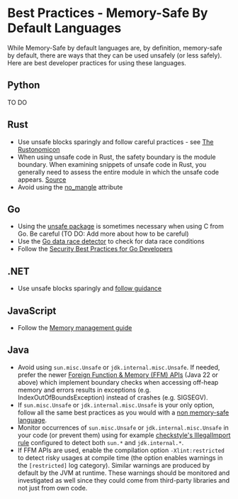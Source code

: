 # Best Practices - Memory-Safe By Default Languages

While Memory-Safe by default languages are, by definition, memory-safe by default, there are ways that they can be used unsafely (or less safely). Here are best developer practices for using these languages.

## Python

TO DO

## Rust

* Use unsafe blocks sparingly and follow careful practices - see [The Rustonomicon](https://doc.rust-lang.org/nomicon/intro.html)
* When using unsafe code in Rust, the safety boundary is the module boundary. When examining snippets of unsafe code in Rust, you generally need to assess the entire module in which the unsafe code appears. [Source](https://github.com/ossf/Memory-Safety/issues/15#issuecomment-1847939439)
* Avoid using the [no_mangle](https://github.com/rust-lang/rust/issues/28179) attribute

## Go

* Using the [unsafe package](https://pkg.go.dev/unsafe#pkg-overview) is sometimes necessary when using C from Go. Be careful (TO DO: Add more about how to be careful)
* Use the [Go data race detector](https://go.dev/doc/articles/race_detector) to check for data race conditions
* Follow the [Security Best Practices for Go Developers](https://go.dev/doc/security/best-practices)

## .NET

* Use unsafe blocks sparingly and [follow guidance](https://learn.microsoft.com/en-us/dotnet/csharp/language-reference/unsafe-code)

## JavaScript

* Follow the [Memory management guide](https://developer.mozilla.org/en-US/docs/Web/JavaScript/Memory_management)

## Java

* Avoid using `sun.misc.Unsafe` or `jdk.internal.misc.Unsafe`. If needed, prefer the newer [Foreign Function & Memory (FFM) APIs](https://docs.oracle.com/en/java/javase/22/core/foreign-function-and-memory-api.html) (Java 22 or above) which implement boundary checks when accessing off-heap memory and errors results in exceptions (e.g. IndexOutOfBoundsException) instead of crashes (e.g. SIGSEGV).
* If `sun.misc.Unsafe` or `jdk.internal.misc.Unsafe` is your only option, follow all the same best practices as you would with a [non memory-safe language](best-practice-non-memory-safe-by-default-languages.md).
* Monitor occurrences of `sun.misc.Unsafe` or `jdk.internal.misc.Unsafe` in your code (or prevent them) using for example [checkstyle's IllegalImport rule](https://checkstyle.org/checks/imports/illegalimport.html) configured to detect both `sun.*` and `jdk.internal.*`.
* If FFM APIs are used, enable the compilation option `-Xlint:restricted` to detect risky usages at compile time (the option enables warnings in the `[restricted]` log category). Similar warnings are produced by default by the JVM at runtime. These warnings should be monitored and investigated as well since they could come from third-party libraries and not just from own code.

